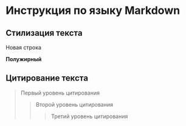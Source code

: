 # Инструкция по языку Markdown

## Стилизация текста

Новая строка

**Полужирный**

## Цитирование текста

> Первый уровень цитирования
>
> > Второй уровень цитирования
> >
> > > Третий уровень цитирования
